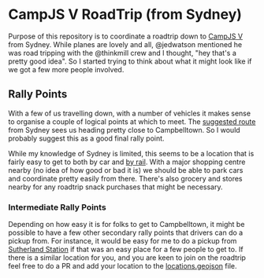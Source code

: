 # CampJS V RoadTrip (from Sydney)

Purpose of this repository is to coordinate a roadtrip down to [CampJS V](http://v.campjs.com) from Sydney.  While planes are lovely and all, @jedwatson mentioned he was road tripping with the @thinkmill crew and I thought, "hey that's a pretty good idea".  So I started trying to think about what it might look like if we got a few more people involved.

## Rally Points

With a few of us travelling down, with a number of vehicles it makes sense to organise a couple of logical points at which to meet. The [suggested route](https://www.google.com.au/maps/dir/Sydney+NSW/Lord+Somers+Camp,+Cnr+of+Lord+Somers+Rd+and+Parklands+Avenue,+Somers+VIC+3927/@-36.099388,145.7157327,7z/data=!3m1!4b1!4m18!4m17!1m5!1m1!1s0x6b129838f39a743f:0x3017d681632a850!2m2!1d151.2069902!2d-33.8674869!1m5!1m1!1s0x6ad5e9db89064cd5:0xf04567605314b70!2m2!1d145.144826!2d-38.390751!2m3!6e1!7e2!8j1432317600!3e0) from Sydney sees us heading pretty close to Campbelltown. So I would probably suggest this as a good final rally point.

While my knowledge of Sydney is limited, this seems to be a location that is fairly easy to get to both by car and [by rail](http://www.sydneytrains.info/stations/station_details?stationId=62). With a major shopping centre nearby (no idea of how good or bad it is) we should be able to park cars and coordinate pretty easily from there.  There's also grocery and stores nearby for any roadtrip snack purchases that might be necessary.

### Intermediate Rally Points

Depending on how easy it is for folks to get to Campbelltown, it might be possible to have a few other secondary rally points that drivers can do a pickup from.  For instance, it would be easy for me to do a pickup from [Sutherland Station](http://www.sydneytrains.info/stations/station_details?stationId=84) if that was an easy place for a few people to get to.  If there is a similar location for you, and you are keen to join on the roadtrip feel free to do a PR and add your location to the [locations.geojson](locations.geojson) file.
